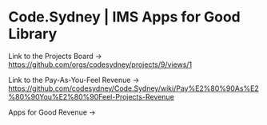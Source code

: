 # Code.Sydney | IMS Apps for Good Library

Link to the Projects Board -> https://github.com/orgs/codesydney/projects/9/views/1
<br/>

Link to the Pay-As-You-Feel Revenue -> https://github.com/codesydney/Code.Sydney/wiki/Pay%E2%80%90As%E2%80%90You%E2%80%90Feel-Projects-Revenue

Apps for Good Revenue ->
